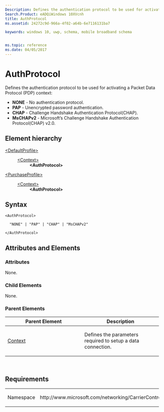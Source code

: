 ```yaml
---
Description: Defines the authentication protocol to be used for activating a Packet Data Protocol (PDP) context.
Search.Product: eADQiWindows 10XVcnh
title: AuthProtocol
ms.assetid: 24272c9d-966a-4f02-a64b-6e7116131ba7

keywords: windows 10, uwp, schema, mobile broadband schema


ms.topic: reference
ms.date: 04/05/2017
---
```


# AuthProtocol


Defines the authentication protocol to be used for activating a Packet Data Protocol (PDP) context:

-   **NONE** - No authentication protocol.
-   **PAP** - Unencrypted password authentication.
-   **CHAP** - Challenge Handshake Authentication Protocol(CHAP).
-   **MsCHAPv2** - Microsoft’s Challenge Handshake Authentication Protocol(CHAP) v2.0.

## Element hierarchy

<dl>
<dt><a href="element-defaultprofile.md">&lt;DefaultProfile&gt;</a></dt>
<dd>
<dl>
<dt><a href="element-context.md">&lt;Context&gt;</a></dt>
<dd><b>&lt;AuthProtocol&gt;</b></dd>
</dl>
</dd>
</dl>
<dl>
<dt><a href="element-purchaseprofile.md">&lt;PurchaseProfile&gt;</a></dt>
<dd>
<dl>
<dt><a href="element-1-context.md">&lt;Context&gt;</a></dt>
<dd><b>&lt;AuthProtocol&gt;</b></dd>
</dl>
</dd>
</dl>

## Syntax

``` syntax
<AuthProtocol>

  "NONE" | "PAP" | "CHAP" | "MsCHAPv2"

</AuthProtocol>
```

## Attributes and Elements


### Attributes

None.

### Child Elements

None.

### Parent Elements

<table>
<colgroup>
<col width="50%" />
<col width="50%" />
</colgroup>
<thead>
<tr class="header">
<th>Parent Element</th>
<th>Description</th>
</tr>
</thead>
<tbody>
<tr class="odd">
<td><a href="element-1-context.md">Context</a> </td>
<td><p>Defines the parameters required to setup a data connection.</p></td>
</tr>
</tbody>
</table>

 

## Requirements

<table>
<colgroup>
<col width="50%" />
<col width="50%" />
</colgroup>
<tbody>
<tr class="odd">
<td><p>Namespace</p></td>
<td><p>http://www.microsoft.com/networking/CarrierControl/WWAN/v1</p></td>
</tr>
</tbody>
</table>

 

 



